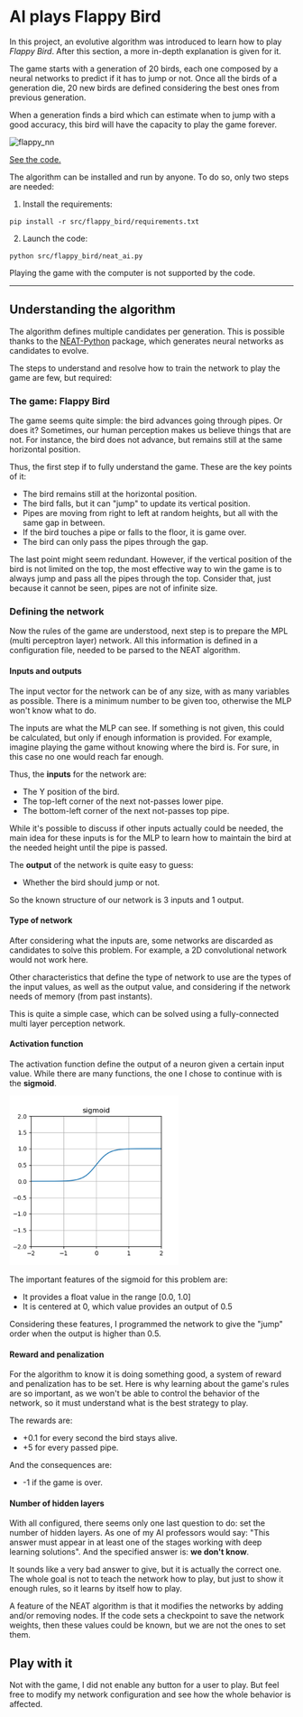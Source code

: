 # AI plays Flappy Bird

In this project, an evolutive algorithm was introduced to learn how to play _Flappy Bird_.
After this section, a more in-depth explanation is given for it.

The game starts with a generation of 20 birds, each one composed by a neural networks to predict if it has to jump or not.
Once all the birds of a generation die, 20 new birds are defined considering the best ones from previous generation.

When a generation finds a bird which can estimate when to jump with a good accuracy, this bird will have the capacity to play the game forever.

![flappy_nn](imgs/Flappy_bird.gif)

[See the code.](src/)

The algorithm can be installed and run by anyone. To do so, only two steps are needed:

1. Install the requirements:

```shell
pip install -r src/flappy_bird/requirements.txt
```

2. Launch the code:

```commandline
python src/flappy_bird/neat_ai.py
```

Playing the game with the computer is not supported by the code.

-----
## Understanding the algorithm

The algorithm defines multiple candidates per generation. 
This is possible thanks to the [NEAT-Python](https://neat-python.readthedocs.io/en/latest/index.html) package, which generates neural networks as candidates to evolve.

The steps to understand and resolve how to train the network to play the game are few, but required:

### The game: Flappy Bird

The game seems quite simple: the bird advances going through pipes. Or does it?
Sometimes, our human perception makes us believe things that are not. For instance, the bird does not advance, but remains still at the same horizontal position.

Thus, the first step if to fully understand the game. These are the key points of it:

- The bird remains still at the horizontal position.
- The bird falls, but it can "jump" to update its vertical position.
- Pipes are moving from right to left at random heights, but all with the same gap in between.
- If the bird touches a pipe or falls to the floor, it is game over.
- The bird can only pass the pipes through the gap.

The last point might seem redundant.
However, if the vertical position of the bird is not limited on the top, the most effective way to win the game is to always jump and pass all the pipes through the top.
Consider that, just because it cannot be seen, pipes are not of infinite size.

### Defining the network

Now the rules of the game are understood, next step is to prepare the MPL (multi perceptron layer) network.
All this information is defined in a configuration file, needed to be parsed to the NEAT algorithm.

#### Inputs and outputs

The input vector for the network can be of any size, with as many variables as possible.
There is a minimum number to be given too, otherwise the MLP won't know what to do.

The inputs are what the MLP can see. If something is not given, this could be calculated, but only if enough information is provided.
For example, imagine playing the game without knowing where the bird is. For sure, in this case no one would reach far enough.

Thus, the **inputs** for the network are:
- The Y position of the bird.
- The top-left corner of the next not-passes lower pipe.
- The bottom-left corner of the next not-passes top pipe.

While it's possible to discuss if other inputs actually could be needed, the main idea for these inputs is for the MLP to learn how to maintain the bird at the needed height until the pipe is passed.

The **output** of the network is quite easy to guess:
- Whether the bird should jump or not.

So the known structure of our network is 3 inputs and 1 output.

#### Type of network

After considering what the inputs are, some networks are discarded as candidates to solve this problem. For example, a 2D convolutional network would not work here.

Other characteristics that define the type of network to use are the types of the input values, as well as the output value, and considering if the network needs of memory (from past instants).

This is quite a simple case, which can be solved using a fully-connected multi layer perception network.

#### Activation function

The activation function define the output of a neuron given a certain input value.
While there are many functions, the one I chose to continue with is the **sigmoid**.

<img alt="sigmoid" src="imgs/sigmoid.png" width="300"/>

The important features of the sigmoid for this problem are:
- It provides a float value in the range [0.0, 1.0]
- It is centered at 0, which value provides an output of 0.5

Considering these features, I programmed the network to give the "jump" order when the output is higher than 0.5.

#### Reward and penalization

For the algorithm to know it is doing something good, a system of reward and penalization has to be set.
Here is why learning about the game's rules are so important, as we won't be able to control the behavior of the network, so it must understand what is the best strategy to play.

The rewards are:
- +0.1 for every second the bird stays alive.
- +5 for every passed pipe.

And the consequences are:
- -1 if the game is over.

#### Number of hidden layers

With all configured, there seems only one last question to do: set the number of hidden layers.
As one of my AI professors would say: "This answer must appear in at least one of the stages working with deep learning solutions".
And the specified answer is: **we don't know**.

It sounds like a very bad answer to give, but it is actually the correct one.
The whole goal is not to teach the network how to play, but just to show it enough rules, so it learns by itself how to play.

A feature of the NEAT algorithm is that it modifies the networks by adding and/or removing nodes. 
If the code sets a checkpoint to save the network weights, then these values could be known, but we are not the ones to set them.

## Play with it

Not with the game, I did not enable any button for a user to play. 
But feel free to modify my network configuration and see how the whole behavior is affected. 
